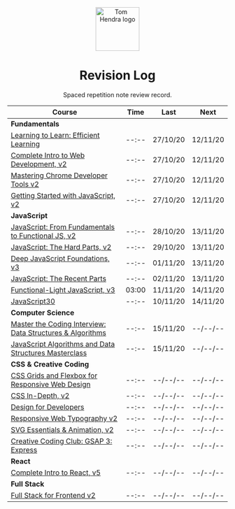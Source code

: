 <div align=center>
<img alt="Tom Hendra logo" src="https://res.cloudinary.com/tomhendra/image/upload/v1567091669/tomhendra-logo/tomhendra-logo-round-1024.png" width="100" />
<h1>Revision Log</h1>
<p>Spaced repetition note review record.</p>
</div>

| Course                                                                                                                   | Time  | Last     | Next     |
| ------------------------------------------------------------------------------------------------------------------------ | ----- | -------- | -------- |
| **Fundamentals**                                                                                                         |       |          |          |
| [Learning to Learn: Efficient Learning](10-learning-to-learn)                                                            | --:-- | 27/10/20 | 12/11/20 |
| [Complete Intro to Web Development, v2](14-fem-beginner/1-complete-intro-to-web-development-v2)                          | --:-- | 27/10/20 | 12/11/20 |
| [Mastering Chrome Developer Tools v2](14-fem-beginner/5-mastering-chrome-developer-tools-v2)                             | --:-- | 27/10/20 | 12/11/20 |
| [Getting Started with JavaScript, v2](14-fem-beginner/2-getting-started-with-javascript-v2)                              | --:-- | 27/10/20 | 12/11/20 |
| **JavaScript**                                                                                                           |       |          |          |
| [JavaScript: From Fundamentals to Functional JS, v2](14-fem-beginner/4-javascript-from-fundamentals-to-functional-js-v2) | --:-- | 28/10/20 | 13/11/20 |
| [JavaScript: The Hard Parts, v2](15-fem-professional/1-javascript-the-hard-parts-v2)                                     | --:-- | 29/10/20 | 13/11/20 |
| [Deep JavaScript Foundations, v3](15-fem-professional/2-deep-javascript-foundations-v3)                                  | --:-- | 01/11/20 | 13/11/20 |
| [JavaScript: The Recent Parts](15-fem-professional/3-javascript-the-recent-parts)                                        | --:-- | 02/11/20 | 13/11/20 |
| [Functional-Light JavaScript, v3](15-fem-professional/5-functional-light-javascript-v3)                                  | 03:00 | 11/11/20 | 14/11/20 |
| [JavaScript30](18-javascript30)                                                                                          | --:-- | 10/11/20 | 14/11/20 |
| **Computer Science**                                                                                                     |       |          |          |
| [Master the Coding Interview: Data Structures & Algorithms](11-master-the-coding-interview)                              | --:-- | 15/11/20 | --/--/-- |
| [JavaScript Algorithms and Data Structures Masterclass](3-algorithms-and-data-structures)                                | --:-- | 15/11/20 | --/--/-- |
| **CSS & Creative Coding**                                                                                                |       |          |          |
| [CSS Grids and Flexbox for Responsive Web Design](14-fem-beginner/3-css-grids-and-flexbox-for-responsive-web-design)     | --:-- | --/--/-- | --/--/-- |
| [CSS In-Depth, v2](15-fem-professional/6-css-in-depth-v2)                                                                | --:-- | --/--/-- | --/--/-- |
| [Design for Developers](16-fem-design-to-code/1-design-for-developers)                                                   | --:-- | --/--/-- | --/--/-- |
| [Responsive Web Typography v2](16-fem-design-to-code/2-responsive-web-typography-v2)                                     | --:-- | --/--/-- | --/--/-- |
| [SVG Essentials & Animation, v2](16-fem-design-to-code/3-svg-essentials-and-animation-v2)                                | --:-- | --/--/-- | --/--/-- |
| [Creative Coding Club: GSAP 3: Express](17-ccc-gsap-3/1-express)                                                         | --:-- | --/--/-- | --/--/-- |
| **React**                                                                                                                |       |          |          |
| [Complete Intro to React, v5](15-fem-professional/)                                                                      | --:-- | --/--/-- | --/--/-- |
| **Full Stack**                                                                                                           |       |          |          |
| [Full Stack for Frontend v2](15-fem-professional/7-full-stack-for-front-end-engineers-v2)                                | --:-- | --/--/-- | --/--/-- |
